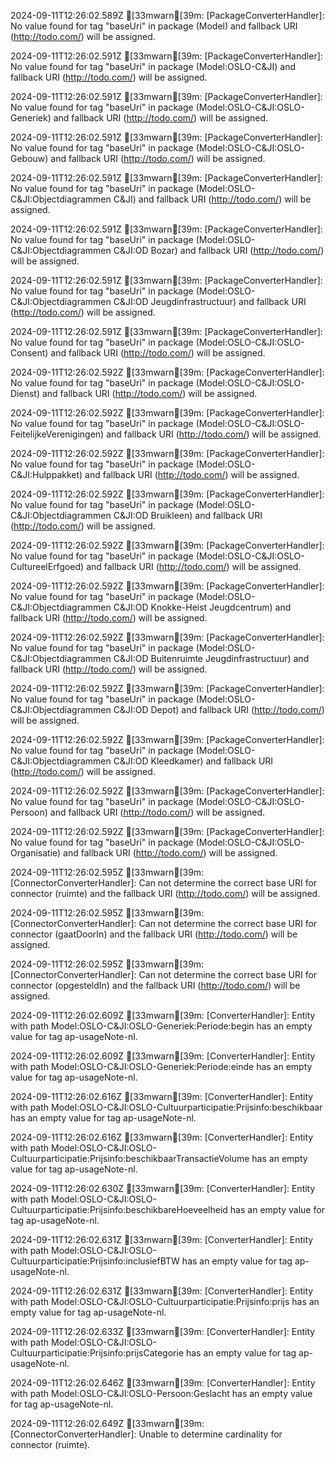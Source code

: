 2024-09-11T12:26:02.589Z [33mwarn[39m: [PackageConverterHandler]: No value found for tag "baseUri" in package (Model) and fallback URI (http://todo.com/) will be assigned.

2024-09-11T12:26:02.591Z [33mwarn[39m: [PackageConverterHandler]: No value found for tag "baseUri" in package (Model:OSLO-C&JI) and fallback URI (http://todo.com/) will be assigned.

2024-09-11T12:26:02.591Z [33mwarn[39m: [PackageConverterHandler]: No value found for tag "baseUri" in package (Model:OSLO-C&JI:OSLO-Generiek) and fallback URI (http://todo.com/) will be assigned.

2024-09-11T12:26:02.591Z [33mwarn[39m: [PackageConverterHandler]: No value found for tag "baseUri" in package (Model:OSLO-C&JI:OSLO-Gebouw) and fallback URI (http://todo.com/) will be assigned.

2024-09-11T12:26:02.591Z [33mwarn[39m: [PackageConverterHandler]: No value found for tag "baseUri" in package (Model:OSLO-C&JI:Objectdiagrammen C&JI) and fallback URI (http://todo.com/) will be assigned.

2024-09-11T12:26:02.591Z [33mwarn[39m: [PackageConverterHandler]: No value found for tag "baseUri" in package (Model:OSLO-C&JI:Objectdiagrammen C&JI:OD Bozar) and fallback URI (http://todo.com/) will be assigned.

2024-09-11T12:26:02.591Z [33mwarn[39m: [PackageConverterHandler]: No value found for tag "baseUri" in package (Model:OSLO-C&JI:Objectdiagrammen C&JI:OD Jeugdinfrastructuur) and fallback URI (http://todo.com/) will be assigned.

2024-09-11T12:26:02.591Z [33mwarn[39m: [PackageConverterHandler]: No value found for tag "baseUri" in package (Model:OSLO-C&JI:OSLO-Consent) and fallback URI (http://todo.com/) will be assigned.

2024-09-11T12:26:02.592Z [33mwarn[39m: [PackageConverterHandler]: No value found for tag "baseUri" in package (Model:OSLO-C&JI:OSLO-Dienst) and fallback URI (http://todo.com/) will be assigned.

2024-09-11T12:26:02.592Z [33mwarn[39m: [PackageConverterHandler]: No value found for tag "baseUri" in package (Model:OSLO-C&JI:OSLO-FeitelijkeVerenigingen) and fallback URI (http://todo.com/) will be assigned.

2024-09-11T12:26:02.592Z [33mwarn[39m: [PackageConverterHandler]: No value found for tag "baseUri" in package (Model:OSLO-C&JI:Hulppakket) and fallback URI (http://todo.com/) will be assigned.

2024-09-11T12:26:02.592Z [33mwarn[39m: [PackageConverterHandler]: No value found for tag "baseUri" in package (Model:OSLO-C&JI:Objectdiagrammen C&JI:OD Bruikleen) and fallback URI (http://todo.com/) will be assigned.

2024-09-11T12:26:02.592Z [33mwarn[39m: [PackageConverterHandler]: No value found for tag "baseUri" in package (Model:OSLO-C&JI:OSLO-CultureelErfgoed) and fallback URI (http://todo.com/) will be assigned.

2024-09-11T12:26:02.592Z [33mwarn[39m: [PackageConverterHandler]: No value found for tag "baseUri" in package (Model:OSLO-C&JI:Objectdiagrammen C&JI:OD Knokke-Heist Jeugdcentrum) and fallback URI (http://todo.com/) will be assigned.

2024-09-11T12:26:02.592Z [33mwarn[39m: [PackageConverterHandler]: No value found for tag "baseUri" in package (Model:OSLO-C&JI:Objectdiagrammen C&JI:OD Buitenruimte Jeugdinfrastructuur) and fallback URI (http://todo.com/) will be assigned.

2024-09-11T12:26:02.592Z [33mwarn[39m: [PackageConverterHandler]: No value found for tag "baseUri" in package (Model:OSLO-C&JI:Objectdiagrammen C&JI:OD Depot) and fallback URI (http://todo.com/) will be assigned.

2024-09-11T12:26:02.592Z [33mwarn[39m: [PackageConverterHandler]: No value found for tag "baseUri" in package (Model:OSLO-C&JI:Objectdiagrammen C&JI:OD Kleedkamer) and fallback URI (http://todo.com/) will be assigned.

2024-09-11T12:26:02.592Z [33mwarn[39m: [PackageConverterHandler]: No value found for tag "baseUri" in package (Model:OSLO-C&JI:OSLO-Persoon) and fallback URI (http://todo.com/) will be assigned.

2024-09-11T12:26:02.592Z [33mwarn[39m: [PackageConverterHandler]: No value found for tag "baseUri" in package (Model:OSLO-C&JI:OSLO-Organisatie) and fallback URI (http://todo.com/) will be assigned.

2024-09-11T12:26:02.595Z [33mwarn[39m: [ConnectorConverterHandler]: Can not determine the correct base URI for connector (ruimte) and the fallback URI (http://todo.com/) will be assigned.

2024-09-11T12:26:02.595Z [33mwarn[39m: [ConnectorConverterHandler]: Can not determine the correct base URI for connector (gaatDoorIn) and the fallback URI (http://todo.com/) will be assigned.

2024-09-11T12:26:02.595Z [33mwarn[39m: [ConnectorConverterHandler]: Can not determine the correct base URI for connector (opgesteldIn) and the fallback URI (http://todo.com/) will be assigned.

2024-09-11T12:26:02.609Z [33mwarn[39m: [ConverterHandler]: Entity with path Model:OSLO-C&JI:OSLO-Generiek:Periode:begin has an empty value for tag ap-usageNote-nl.

2024-09-11T12:26:02.609Z [33mwarn[39m: [ConverterHandler]: Entity with path Model:OSLO-C&JI:OSLO-Generiek:Periode:einde has an empty value for tag ap-usageNote-nl.

2024-09-11T12:26:02.616Z [33mwarn[39m: [ConverterHandler]: Entity with path Model:OSLO-C&JI:OSLO-Cultuurparticipatie:Prijsinfo:beschikbaar has an empty value for tag ap-usageNote-nl.

2024-09-11T12:26:02.616Z [33mwarn[39m: [ConverterHandler]: Entity with path Model:OSLO-C&JI:OSLO-Cultuurparticipatie:Prijsinfo:beschikbaarTransactieVolume has an empty value for tag ap-usageNote-nl.

2024-09-11T12:26:02.630Z [33mwarn[39m: [ConverterHandler]: Entity with path Model:OSLO-C&JI:OSLO-Cultuurparticipatie:Prijsinfo:beschikbareHoeveelheid has an empty value for tag ap-usageNote-nl.

2024-09-11T12:26:02.631Z [33mwarn[39m: [ConverterHandler]: Entity with path Model:OSLO-C&JI:OSLO-Cultuurparticipatie:Prijsinfo:inclusiefBTW has an empty value for tag ap-usageNote-nl.

2024-09-11T12:26:02.631Z [33mwarn[39m: [ConverterHandler]: Entity with path Model:OSLO-C&JI:OSLO-Cultuurparticipatie:Prijsinfo:prijs has an empty value for tag ap-usageNote-nl.

2024-09-11T12:26:02.633Z [33mwarn[39m: [ConverterHandler]: Entity with path Model:OSLO-C&JI:OSLO-Cultuurparticipatie:Prijsinfo:prijsCategorie has an empty value for tag ap-usageNote-nl.

2024-09-11T12:26:02.646Z [33mwarn[39m: [ConverterHandler]: Entity with path Model:OSLO-C&JI:OSLO-Persoon:Geslacht has an empty value for tag ap-usageNote-nl.

2024-09-11T12:26:02.649Z [33mwarn[39m: [ConnectorConverterHandler]: Unable to determine cardinality for connector (ruimte).


